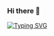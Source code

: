 ### Hi there 👋
[![Typing SVG](https://readme-typing-svg.herokuapp.com?font=Fira+Code&pause=1000&color=1D68F7&width=435&lines=Hi!+I'm+Yogansh+Wagh)](https://git.io/typing-svg)

<!--
**YoganshWagh/YoganshWagh** is a ✨ _special_ ✨ repository because its `README.md` (this file) appears on your GitHub profile.

Here are some ideas to get you started:

- 🔭 I’m currently working on ...
- 🌱 I’m currently learning ...
- 👯 I’m looking to collaborate on ...
- 🤔 I’m looking for help with ...
- 💬 Ask me about ...
- 📫 How to reach me: ...
- 😄 Pronouns: ...
- ⚡ Fun fact: ...
-->



